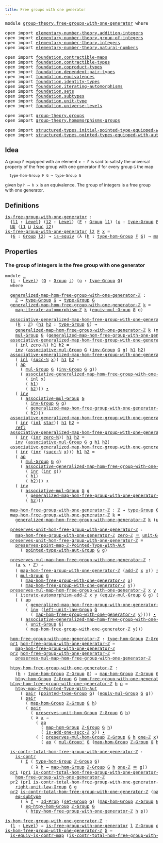 ```yaml
---
title: Free groups with one generator
---
```


<pre class="Agda"><a id="56" class="Keyword">module</a> <a id="63" href="group-theory.free-groups-with-one-generator.html" class="Module">group-theory.free-groups-with-one-generator</a> <a id="107" class="Keyword">where</a>

<a id="114" class="Keyword">open</a> <a id="119" class="Keyword">import</a> <a id="126" href="elementary-number-theory.addition-integers.html" class="Module">elementary-number-theory.addition-integers</a>
<a id="169" class="Keyword">open</a> <a id="174" class="Keyword">import</a> <a id="181" href="elementary-number-theory.group-of-integers.html" class="Module">elementary-number-theory.group-of-integers</a>
<a id="224" class="Keyword">open</a> <a id="229" class="Keyword">import</a> <a id="236" href="elementary-number-theory.integers.html" class="Module">elementary-number-theory.integers</a>
<a id="270" class="Keyword">open</a> <a id="275" class="Keyword">import</a> <a id="282" href="elementary-number-theory.natural-numbers.html" class="Module">elementary-number-theory.natural-numbers</a>

<a id="324" class="Keyword">open</a> <a id="329" class="Keyword">import</a> <a id="336" href="foundation.contractible-maps.html" class="Module">foundation.contractible-maps</a>
<a id="365" class="Keyword">open</a> <a id="370" class="Keyword">import</a> <a id="377" href="foundation.contractible-types.html" class="Module">foundation.contractible-types</a>
<a id="407" class="Keyword">open</a> <a id="412" class="Keyword">import</a> <a id="419" href="foundation.coproduct-types.html" class="Module">foundation.coproduct-types</a>
<a id="446" class="Keyword">open</a> <a id="451" class="Keyword">import</a> <a id="458" href="foundation.dependent-pair-types.html" class="Module">foundation.dependent-pair-types</a>
<a id="490" class="Keyword">open</a> <a id="495" class="Keyword">import</a> <a id="502" href="foundation.equivalences.html" class="Module">foundation.equivalences</a>
<a id="526" class="Keyword">open</a> <a id="531" class="Keyword">import</a> <a id="538" href="foundation.identity-types.html" class="Module">foundation.identity-types</a>
<a id="564" class="Keyword">open</a> <a id="569" class="Keyword">import</a> <a id="576" href="foundation.iterating-automorphisms.html" class="Module">foundation.iterating-automorphisms</a>
<a id="611" class="Keyword">open</a> <a id="616" class="Keyword">import</a> <a id="623" href="foundation.sets.html" class="Module">foundation.sets</a>
<a id="639" class="Keyword">open</a> <a id="644" class="Keyword">import</a> <a id="651" href="foundation.subtypes.html" class="Module">foundation.subtypes</a>
<a id="671" class="Keyword">open</a> <a id="676" class="Keyword">import</a> <a id="683" href="foundation.unit-type.html" class="Module">foundation.unit-type</a>
<a id="704" class="Keyword">open</a> <a id="709" class="Keyword">import</a> <a id="716" href="foundation.universe-levels.html" class="Module">foundation.universe-levels</a>

<a id="744" class="Keyword">open</a> <a id="749" class="Keyword">import</a> <a id="756" href="group-theory.groups.html" class="Module">group-theory.groups</a>
<a id="776" class="Keyword">open</a> <a id="781" class="Keyword">import</a> <a id="788" href="group-theory.homomorphisms-groups.html" class="Module">group-theory.homomorphisms-groups</a>

<a id="823" class="Keyword">open</a> <a id="828" class="Keyword">import</a> <a id="835" href="structured-types.initial-pointed-type-equipped-with-automorphism.html" class="Module">structured-types.initial-pointed-type-equipped-with-automorphism</a>
<a id="900" class="Keyword">open</a> <a id="905" class="Keyword">import</a> <a id="912" href="structured-types.pointed-types-equipped-with-automorphisms.html" class="Module">structured-types.pointed-types-equipped-with-automorphisms</a>
</pre>
## Idea

A group `F` equipped with an element `x : F` is said to satisfy the universal property of the free group with one generator if for every group `G` the map

```md
  type-hom-Group F G → type-Group G
```

given by `h ↦ h x` is an equivalence. The group of integers is a free group with one generator.

## Definitions

<pre class="Agda"><a id="is-free-group-with-one-generator"></a><a id="1309" href="group-theory.free-groups-with-one-generator.html#1309" class="Function">is-free-group-with-one-generator</a> <a id="1342" class="Symbol">:</a>
  <a id="1346" class="Symbol">{</a><a id="1347" href="group-theory.free-groups-with-one-generator.html#1347" class="Bound">l1</a> <a id="1350" class="Symbol">:</a> <a id="1352" href="Agda.Primitive.html#597" class="Postulate">Level</a><a id="1357" class="Symbol">}</a> <a id="1359" class="Symbol">(</a><a id="1360" href="group-theory.free-groups-with-one-generator.html#1360" class="Bound">l2</a> <a id="1363" class="Symbol">:</a> <a id="1365" href="Agda.Primitive.html#597" class="Postulate">Level</a><a id="1370" class="Symbol">)</a> <a id="1372" class="Symbol">(</a><a id="1373" href="group-theory.free-groups-with-one-generator.html#1373" class="Bound">F</a> <a id="1375" class="Symbol">:</a> <a id="1377" href="group-theory.groups.html#2650" class="Function">Group</a> <a id="1383" href="group-theory.free-groups-with-one-generator.html#1347" class="Bound">l1</a><a id="1385" class="Symbol">)</a> <a id="1387" class="Symbol">(</a><a id="1388" href="group-theory.free-groups-with-one-generator.html#1388" class="Bound">x</a> <a id="1390" class="Symbol">:</a> <a id="1392" href="group-theory.groups.html#2893" class="Function">type-Group</a> <a id="1403" href="group-theory.free-groups-with-one-generator.html#1373" class="Bound">F</a><a id="1404" class="Symbol">)</a> <a id="1406" class="Symbol">→</a>
  <a id="1410" href="foundation-core.universe-levels.html#235" class="Primitive">UU</a> <a id="1413" class="Symbol">(</a><a id="1414" href="group-theory.free-groups-with-one-generator.html#1347" class="Bound">l1</a> <a id="1417" href="Agda.Primitive.html#810" class="Primitive Operator">⊔</a> <a id="1419" href="Agda.Primitive.html#780" class="Primitive">lsuc</a> <a id="1424" href="group-theory.free-groups-with-one-generator.html#1360" class="Bound">l2</a><a id="1426" class="Symbol">)</a>
<a id="1428" href="group-theory.free-groups-with-one-generator.html#1309" class="Function">is-free-group-with-one-generator</a> <a id="1461" href="group-theory.free-groups-with-one-generator.html#1461" class="Bound">l2</a> <a id="1464" href="group-theory.free-groups-with-one-generator.html#1464" class="Bound">F</a> <a id="1466" href="group-theory.free-groups-with-one-generator.html#1466" class="Bound">x</a> <a id="1468" class="Symbol">=</a>
  <a id="1472" class="Symbol">(</a><a id="1473" href="group-theory.free-groups-with-one-generator.html#1473" class="Bound">G</a> <a id="1475" class="Symbol">:</a> <a id="1477" href="group-theory.groups.html#2650" class="Function">Group</a> <a id="1483" href="group-theory.free-groups-with-one-generator.html#1461" class="Bound">l2</a><a id="1485" class="Symbol">)</a> <a id="1487" class="Symbol">→</a> <a id="1489" href="foundation-core.equivalences.html#1556" class="Function">is-equiv</a> <a id="1498" class="Symbol">(λ</a> <a id="1501" class="Symbol">(</a><a id="1502" href="group-theory.free-groups-with-one-generator.html#1502" class="Bound">h</a> <a id="1504" class="Symbol">:</a> <a id="1506" href="group-theory.homomorphisms-groups.html#1635" class="Function">type-hom-Group</a> <a id="1521" href="group-theory.free-groups-with-one-generator.html#1464" class="Bound">F</a> <a id="1523" href="group-theory.free-groups-with-one-generator.html#1473" class="Bound">G</a><a id="1524" class="Symbol">)</a> <a id="1526" class="Symbol">→</a> <a id="1528" href="group-theory.homomorphisms-groups.html#1764" class="Function">map-hom-Group</a> <a id="1542" href="group-theory.free-groups-with-one-generator.html#1464" class="Bound">F</a> <a id="1544" href="group-theory.free-groups-with-one-generator.html#1473" class="Bound">G</a> <a id="1546" href="group-theory.free-groups-with-one-generator.html#1502" class="Bound">h</a> <a id="1548" href="group-theory.free-groups-with-one-generator.html#1466" class="Bound">x</a><a id="1549" class="Symbol">)</a>
</pre>
## Properties

### The group of integers is the free group with one generator

<pre class="Agda"><a id="1643" class="Keyword">module</a> <a id="1650" href="group-theory.free-groups-with-one-generator.html#1650" class="Module">_</a>
  <a id="1654" class="Symbol">{</a><a id="1655" href="group-theory.free-groups-with-one-generator.html#1655" class="Bound">l</a> <a id="1657" class="Symbol">:</a> <a id="1659" href="Agda.Primitive.html#597" class="Postulate">Level</a><a id="1664" class="Symbol">}</a> <a id="1666" class="Symbol">(</a><a id="1667" href="group-theory.free-groups-with-one-generator.html#1667" class="Bound">G</a> <a id="1669" class="Symbol">:</a> <a id="1671" href="group-theory.groups.html#2650" class="Function">Group</a> <a id="1677" href="group-theory.free-groups-with-one-generator.html#1655" class="Bound">l</a><a id="1678" class="Symbol">)</a> <a id="1680" class="Symbol">(</a><a id="1681" href="group-theory.free-groups-with-one-generator.html#1681" class="Bound">g</a> <a id="1683" class="Symbol">:</a> <a id="1685" href="group-theory.groups.html#2893" class="Function">type-Group</a> <a id="1696" href="group-theory.free-groups-with-one-generator.html#1667" class="Bound">G</a><a id="1697" class="Symbol">)</a>
  <a id="1701" class="Keyword">where</a>

  <a id="1710" href="group-theory.free-groups-with-one-generator.html#1710" class="Function">generalized-map-hom-free-group-with-one-generator-ℤ</a> <a id="1762" class="Symbol">:</a>
    <a id="1768" href="elementary-number-theory.integers.html#2078" class="Function">ℤ</a> <a id="1770" class="Symbol">→</a> <a id="1772" href="group-theory.groups.html#2893" class="Function">type-Group</a> <a id="1783" href="group-theory.free-groups-with-one-generator.html#1667" class="Bound">G</a> <a id="1785" class="Symbol">→</a> <a id="1787" href="group-theory.groups.html#2893" class="Function">type-Group</a> <a id="1798" href="group-theory.free-groups-with-one-generator.html#1667" class="Bound">G</a>
  <a id="1802" href="group-theory.free-groups-with-one-generator.html#1710" class="Function">generalized-map-hom-free-group-with-one-generator-ℤ</a> <a id="1854" href="group-theory.free-groups-with-one-generator.html#1854" class="Bound">k</a> <a id="1856" class="Symbol">=</a>
    <a id="1862" href="foundation.iterating-automorphisms.html#2989" class="Function">map-iterate-automorphism-ℤ</a> <a id="1889" href="group-theory.free-groups-with-one-generator.html#1854" class="Bound">k</a> <a id="1891" class="Symbol">(</a><a id="1892" href="group-theory.groups.html#5871" class="Function">equiv-mul-Group</a> <a id="1908" href="group-theory.free-groups-with-one-generator.html#1667" class="Bound">G</a> <a id="1910" href="group-theory.free-groups-with-one-generator.html#1681" class="Bound">g</a><a id="1911" class="Symbol">)</a>

  <a id="1916" href="group-theory.free-groups-with-one-generator.html#1916" class="Function">associative-generalized-map-hom-free-group-with-one-generator-ℤ</a> <a id="1980" class="Symbol">:</a>
    <a id="1986" class="Symbol">(</a><a id="1987" href="group-theory.free-groups-with-one-generator.html#1987" class="Bound">k</a> <a id="1989" class="Symbol">:</a> <a id="1991" href="elementary-number-theory.integers.html#2078" class="Function">ℤ</a><a id="1992" class="Symbol">)</a> <a id="1994" class="Symbol">(</a><a id="1995" href="group-theory.free-groups-with-one-generator.html#1995" class="Bound">h1</a> <a id="1998" href="group-theory.free-groups-with-one-generator.html#1998" class="Bound">h2</a> <a id="2001" class="Symbol">:</a> <a id="2003" href="group-theory.groups.html#2893" class="Function">type-Group</a> <a id="2014" href="group-theory.free-groups-with-one-generator.html#1667" class="Bound">G</a><a id="2015" class="Symbol">)</a> <a id="2017" class="Symbol">→</a>
    <a id="2023" href="group-theory.free-groups-with-one-generator.html#1710" class="Function">generalized-map-hom-free-group-with-one-generator-ℤ</a> <a id="2075" href="group-theory.free-groups-with-one-generator.html#1987" class="Bound">k</a> <a id="2077" class="Symbol">(</a><a id="2078" href="group-theory.groups.html#3138" class="Function">mul-Group</a> <a id="2088" href="group-theory.free-groups-with-one-generator.html#1667" class="Bound">G</a> <a id="2090" href="group-theory.free-groups-with-one-generator.html#1995" class="Bound">h1</a> <a id="2093" href="group-theory.free-groups-with-one-generator.html#1998" class="Bound">h2</a><a id="2095" class="Symbol">)</a> <a id="2097" href="foundation-core.identity-types.html#1865" class="Function Operator">＝</a>
    <a id="2103" href="group-theory.groups.html#3138" class="Function">mul-Group</a> <a id="2113" href="group-theory.free-groups-with-one-generator.html#1667" class="Bound">G</a> <a id="2115" class="Symbol">(</a><a id="2116" href="group-theory.free-groups-with-one-generator.html#1710" class="Function">generalized-map-hom-free-group-with-one-generator-ℤ</a> <a id="2168" href="group-theory.free-groups-with-one-generator.html#1987" class="Bound">k</a> <a id="2170" href="group-theory.free-groups-with-one-generator.html#1995" class="Bound">h1</a><a id="2172" class="Symbol">)</a> <a id="2174" href="group-theory.free-groups-with-one-generator.html#1998" class="Bound">h2</a>
  <a id="2179" href="group-theory.free-groups-with-one-generator.html#1916" class="Function">associative-generalized-map-hom-free-group-with-one-generator-ℤ</a>
    <a id="2247" class="Symbol">(</a> <a id="2249" href="foundation.coproduct-types.html#1249" class="InductiveConstructor">inl</a> <a id="2253" href="elementary-number-theory.natural-numbers.html#1569" class="InductiveConstructor">zero-ℕ</a><a id="2259" class="Symbol">)</a> <a id="2261" href="group-theory.free-groups-with-one-generator.html#2261" class="Bound">h1</a> <a id="2264" href="group-theory.free-groups-with-one-generator.html#2264" class="Bound">h2</a> <a id="2267" class="Symbol">=</a>
    <a id="2273" href="foundation-core.identity-types.html#2729" class="Function">inv</a> <a id="2277" class="Symbol">(</a><a id="2278" href="group-theory.groups.html#3487" class="Function">associative-mul-Group</a> <a id="2300" href="group-theory.free-groups-with-one-generator.html#1667" class="Bound">G</a> <a id="2302" class="Symbol">(</a><a id="2303" href="group-theory.groups.html#4841" class="Function">inv-Group</a> <a id="2313" href="group-theory.free-groups-with-one-generator.html#1667" class="Bound">G</a> <a id="2315" href="group-theory.free-groups-with-one-generator.html#1681" class="Bound">g</a><a id="2316" class="Symbol">)</a> <a id="2318" href="group-theory.free-groups-with-one-generator.html#2261" class="Bound">h1</a> <a id="2321" href="group-theory.free-groups-with-one-generator.html#2264" class="Bound">h2</a><a id="2323" class="Symbol">)</a>
  <a id="2327" href="group-theory.free-groups-with-one-generator.html#1916" class="Function">associative-generalized-map-hom-free-group-with-one-generator-ℤ</a>
    <a id="2395" class="Symbol">(</a> <a id="2397" href="foundation.coproduct-types.html#1249" class="InductiveConstructor">inl</a> <a id="2401" class="Symbol">(</a><a id="2402" href="elementary-number-theory.natural-numbers.html#1582" class="InductiveConstructor">succ-ℕ</a> <a id="2409" href="group-theory.free-groups-with-one-generator.html#2409" class="Bound">x</a><a id="2410" class="Symbol">))</a> <a id="2413" href="group-theory.free-groups-with-one-generator.html#2413" class="Bound">h1</a> <a id="2416" href="group-theory.free-groups-with-one-generator.html#2416" class="Bound">h2</a> <a id="2419" class="Symbol">=</a>
    <a id="2425" class="Symbol">(</a> <a id="2427" href="foundation-core.identity-types.html#4003" class="Function">ap</a>
      <a id="2436" class="Symbol">(</a> <a id="2438" href="group-theory.groups.html#3138" class="Function">mul-Group</a> <a id="2448" href="group-theory.free-groups-with-one-generator.html#1667" class="Bound">G</a> <a id="2450" class="Symbol">(</a><a id="2451" href="group-theory.groups.html#4841" class="Function">inv-Group</a> <a id="2461" href="group-theory.free-groups-with-one-generator.html#1667" class="Bound">G</a> <a id="2463" href="group-theory.free-groups-with-one-generator.html#1681" class="Bound">g</a><a id="2464" class="Symbol">))</a>
      <a id="2473" class="Symbol">(</a> <a id="2475" href="group-theory.free-groups-with-one-generator.html#1916" class="Function">associative-generalized-map-hom-free-group-with-one-generator-ℤ</a>
        <a id="2547" class="Symbol">(</a> <a id="2549" href="foundation.coproduct-types.html#1249" class="InductiveConstructor">inl</a> <a id="2553" href="group-theory.free-groups-with-one-generator.html#2409" class="Bound">x</a><a id="2554" class="Symbol">)</a>
        <a id="2564" class="Symbol">(</a> <a id="2566" href="group-theory.free-groups-with-one-generator.html#2413" class="Bound">h1</a><a id="2568" class="Symbol">)</a>
        <a id="2578" class="Symbol">(</a> <a id="2580" href="group-theory.free-groups-with-one-generator.html#2416" class="Bound">h2</a><a id="2582" class="Symbol">)))</a> <a id="2586" href="foundation-core.identity-types.html#2425" class="Function Operator">∙</a>
    <a id="2592" class="Symbol">(</a> <a id="2594" href="foundation-core.identity-types.html#2729" class="Function">inv</a>
      <a id="2604" class="Symbol">(</a> <a id="2606" href="group-theory.groups.html#3487" class="Function">associative-mul-Group</a> <a id="2628" href="group-theory.free-groups-with-one-generator.html#1667" class="Bound">G</a>
        <a id="2638" class="Symbol">(</a> <a id="2640" href="group-theory.groups.html#4841" class="Function">inv-Group</a> <a id="2650" href="group-theory.free-groups-with-one-generator.html#1667" class="Bound">G</a> <a id="2652" href="group-theory.free-groups-with-one-generator.html#1681" class="Bound">g</a><a id="2653" class="Symbol">)</a>
        <a id="2663" class="Symbol">(</a> <a id="2665" href="group-theory.free-groups-with-one-generator.html#1710" class="Function">generalized-map-hom-free-group-with-one-generator-ℤ</a> <a id="2717" class="Symbol">(</a><a id="2718" href="foundation.coproduct-types.html#1249" class="InductiveConstructor">inl</a> <a id="2722" href="group-theory.free-groups-with-one-generator.html#2409" class="Bound">x</a><a id="2723" class="Symbol">)</a> <a id="2725" href="group-theory.free-groups-with-one-generator.html#2413" class="Bound">h1</a><a id="2727" class="Symbol">)</a>
        <a id="2737" class="Symbol">(</a> <a id="2739" href="group-theory.free-groups-with-one-generator.html#2416" class="Bound">h2</a><a id="2741" class="Symbol">)))</a>
  <a id="2747" href="group-theory.free-groups-with-one-generator.html#1916" class="Function">associative-generalized-map-hom-free-group-with-one-generator-ℤ</a>
    <a id="2815" class="Symbol">(</a> <a id="2817" href="foundation.coproduct-types.html#1267" class="InductiveConstructor">inr</a> <a id="2821" class="Symbol">(</a><a id="2822" href="foundation.coproduct-types.html#1249" class="InductiveConstructor">inl</a> <a id="2826" href="foundation.unit-type.html#1108" class="InductiveConstructor">star</a><a id="2830" class="Symbol">))</a> <a id="2833" href="group-theory.free-groups-with-one-generator.html#2833" class="Bound">h1</a> <a id="2836" href="group-theory.free-groups-with-one-generator.html#2836" class="Bound">h2</a> <a id="2839" class="Symbol">=</a>
    <a id="2845" href="foundation-core.identity-types.html#1820" class="InductiveConstructor">refl</a>
  <a id="2852" href="group-theory.free-groups-with-one-generator.html#1916" class="Function">associative-generalized-map-hom-free-group-with-one-generator-ℤ</a>
    <a id="2920" class="Symbol">(</a> <a id="2922" href="foundation.coproduct-types.html#1267" class="InductiveConstructor">inr</a> <a id="2926" class="Symbol">(</a><a id="2927" href="foundation.coproduct-types.html#1267" class="InductiveConstructor">inr</a> <a id="2931" href="elementary-number-theory.natural-numbers.html#1569" class="InductiveConstructor">zero-ℕ</a><a id="2937" class="Symbol">))</a> <a id="2940" href="group-theory.free-groups-with-one-generator.html#2940" class="Bound">h1</a> <a id="2943" href="group-theory.free-groups-with-one-generator.html#2943" class="Bound">h2</a> <a id="2946" class="Symbol">=</a>
    <a id="2952" href="foundation-core.identity-types.html#2729" class="Function">inv</a> <a id="2956" class="Symbol">(</a><a id="2957" href="group-theory.groups.html#3487" class="Function">associative-mul-Group</a> <a id="2979" href="group-theory.free-groups-with-one-generator.html#1667" class="Bound">G</a> <a id="2981" href="group-theory.free-groups-with-one-generator.html#1681" class="Bound">g</a> <a id="2983" href="group-theory.free-groups-with-one-generator.html#2940" class="Bound">h1</a> <a id="2986" href="group-theory.free-groups-with-one-generator.html#2943" class="Bound">h2</a><a id="2988" class="Symbol">)</a>
  <a id="2992" href="group-theory.free-groups-with-one-generator.html#1916" class="Function">associative-generalized-map-hom-free-group-with-one-generator-ℤ</a>
    <a id="3060" class="Symbol">(</a> <a id="3062" href="foundation.coproduct-types.html#1267" class="InductiveConstructor">inr</a> <a id="3066" class="Symbol">(</a><a id="3067" href="foundation.coproduct-types.html#1267" class="InductiveConstructor">inr</a> <a id="3071" class="Symbol">(</a><a id="3072" href="elementary-number-theory.natural-numbers.html#1582" class="InductiveConstructor">succ-ℕ</a> <a id="3079" href="group-theory.free-groups-with-one-generator.html#3079" class="Bound">x</a><a id="3080" class="Symbol">)))</a> <a id="3084" href="group-theory.free-groups-with-one-generator.html#3084" class="Bound">h1</a> <a id="3087" href="group-theory.free-groups-with-one-generator.html#3087" class="Bound">h2</a> <a id="3090" class="Symbol">=</a>
    <a id="3096" class="Symbol">(</a> <a id="3098" href="foundation-core.identity-types.html#4003" class="Function">ap</a>
      <a id="3107" class="Symbol">(</a> <a id="3109" href="group-theory.groups.html#3138" class="Function">mul-Group</a> <a id="3119" href="group-theory.free-groups-with-one-generator.html#1667" class="Bound">G</a> <a id="3121" href="group-theory.free-groups-with-one-generator.html#1681" class="Bound">g</a><a id="3122" class="Symbol">)</a>
      <a id="3130" class="Symbol">(</a> <a id="3132" href="group-theory.free-groups-with-one-generator.html#1916" class="Function">associative-generalized-map-hom-free-group-with-one-generator-ℤ</a>
        <a id="3204" class="Symbol">(</a> <a id="3206" href="foundation.coproduct-types.html#1267" class="InductiveConstructor">inr</a> <a id="3210" class="Symbol">(</a><a id="3211" href="foundation.coproduct-types.html#1267" class="InductiveConstructor">inr</a> <a id="3215" href="group-theory.free-groups-with-one-generator.html#3079" class="Bound">x</a><a id="3216" class="Symbol">))</a>
        <a id="3227" class="Symbol">(</a> <a id="3229" href="group-theory.free-groups-with-one-generator.html#3084" class="Bound">h1</a><a id="3231" class="Symbol">)</a>
        <a id="3241" class="Symbol">(</a> <a id="3243" href="group-theory.free-groups-with-one-generator.html#3087" class="Bound">h2</a><a id="3245" class="Symbol">)))</a> <a id="3249" href="foundation-core.identity-types.html#2425" class="Function Operator">∙</a>
    <a id="3255" class="Symbol">(</a> <a id="3257" href="foundation-core.identity-types.html#2729" class="Function">inv</a>
      <a id="3267" class="Symbol">(</a> <a id="3269" href="group-theory.groups.html#3487" class="Function">associative-mul-Group</a> <a id="3291" href="group-theory.free-groups-with-one-generator.html#1667" class="Bound">G</a> <a id="3293" href="group-theory.free-groups-with-one-generator.html#1681" class="Bound">g</a>
        <a id="3303" class="Symbol">(</a> <a id="3305" href="group-theory.free-groups-with-one-generator.html#1710" class="Function">generalized-map-hom-free-group-with-one-generator-ℤ</a> <a id="3357" class="Symbol">(</a><a id="3358" href="foundation.coproduct-types.html#1267" class="InductiveConstructor">inr</a> <a id="3362" class="Symbol">(</a><a id="3363" href="foundation.coproduct-types.html#1267" class="InductiveConstructor">inr</a> <a id="3367" href="group-theory.free-groups-with-one-generator.html#3079" class="Bound">x</a><a id="3368" class="Symbol">))</a> <a id="3371" href="group-theory.free-groups-with-one-generator.html#3084" class="Bound">h1</a><a id="3373" class="Symbol">)</a>
        <a id="3383" class="Symbol">(</a> <a id="3385" href="group-theory.free-groups-with-one-generator.html#3087" class="Bound">h2</a><a id="3387" class="Symbol">)))</a>
  
  <a id="3396" href="group-theory.free-groups-with-one-generator.html#3396" class="Function">map-hom-free-group-with-one-generator-ℤ</a> <a id="3436" class="Symbol">:</a> <a id="3438" href="elementary-number-theory.integers.html#2078" class="Function">ℤ</a> <a id="3440" class="Symbol">→</a> <a id="3442" href="group-theory.groups.html#2893" class="Function">type-Group</a> <a id="3453" href="group-theory.free-groups-with-one-generator.html#1667" class="Bound">G</a>
  <a id="3457" href="group-theory.free-groups-with-one-generator.html#3396" class="Function">map-hom-free-group-with-one-generator-ℤ</a> <a id="3497" href="group-theory.free-groups-with-one-generator.html#3497" class="Bound">k</a> <a id="3499" class="Symbol">=</a>
    <a id="3505" href="group-theory.free-groups-with-one-generator.html#1710" class="Function">generalized-map-hom-free-group-with-one-generator-ℤ</a> <a id="3557" href="group-theory.free-groups-with-one-generator.html#3497" class="Bound">k</a> <a id="3559" class="Symbol">(</a><a id="3560" href="group-theory.groups.html#3937" class="Function">unit-Group</a> <a id="3571" href="group-theory.free-groups-with-one-generator.html#1667" class="Bound">G</a><a id="3572" class="Symbol">)</a>

  <a id="3577" href="group-theory.free-groups-with-one-generator.html#3577" class="Function">preserves-unit-hom-free-group-with-one-generator-ℤ</a> <a id="3628" class="Symbol">:</a>
    <a id="3634" href="group-theory.free-groups-with-one-generator.html#3396" class="Function">map-hom-free-group-with-one-generator-ℤ</a> <a id="3674" href="elementary-number-theory.integers.html#2321" class="Function">zero-ℤ</a> <a id="3681" href="foundation-core.identity-types.html#1865" class="Function Operator">＝</a> <a id="3683" href="group-theory.groups.html#3937" class="Function">unit-Group</a> <a id="3694" href="group-theory.free-groups-with-one-generator.html#1667" class="Bound">G</a>
  <a id="3698" href="group-theory.free-groups-with-one-generator.html#3577" class="Function">preserves-unit-hom-free-group-with-one-generator-ℤ</a> <a id="3749" class="Symbol">=</a>
    <a id="3755" href="structured-types.initial-pointed-type-equipped-with-automorphism.html#1512" class="Function">preserves-point-map-ℤ-Pointed-Type-With-Aut</a>
      <a id="3805" class="Symbol">(</a> <a id="3807" href="group-theory.groups.html#11249" class="Function">pointed-type-with-aut-Group</a> <a id="3835" href="group-theory.free-groups-with-one-generator.html#1667" class="Bound">G</a> <a id="3837" href="group-theory.free-groups-with-one-generator.html#1681" class="Bound">g</a><a id="3838" class="Symbol">)</a>

  <a id="3843" href="group-theory.free-groups-with-one-generator.html#3843" class="Function">preserves-mul-map-hom-free-group-with-one-generator-ℤ</a> <a id="3897" class="Symbol">:</a>
    <a id="3903" class="Symbol">(</a><a id="3904" href="group-theory.free-groups-with-one-generator.html#3904" class="Bound">x</a> <a id="3906" href="group-theory.free-groups-with-one-generator.html#3906" class="Bound">y</a> <a id="3908" class="Symbol">:</a> <a id="3910" href="elementary-number-theory.integers.html#2078" class="Function">ℤ</a><a id="3911" class="Symbol">)</a> <a id="3913" class="Symbol">→</a>
    <a id="3919" class="Symbol">(</a> <a id="3921" href="group-theory.free-groups-with-one-generator.html#3396" class="Function">map-hom-free-group-with-one-generator-ℤ</a> <a id="3961" class="Symbol">(</a><a id="3962" href="elementary-number-theory.addition-integers.html#1631" class="Function">add-ℤ</a> <a id="3968" href="group-theory.free-groups-with-one-generator.html#3904" class="Bound">x</a> <a id="3970" href="group-theory.free-groups-with-one-generator.html#3906" class="Bound">y</a><a id="3971" class="Symbol">))</a> <a id="3974" href="foundation-core.identity-types.html#1865" class="Function Operator">＝</a>
    <a id="3980" class="Symbol">(</a> <a id="3982" href="group-theory.groups.html#3138" class="Function">mul-Group</a> <a id="3992" href="group-theory.free-groups-with-one-generator.html#1667" class="Bound">G</a>
      <a id="4000" class="Symbol">(</a> <a id="4002" href="group-theory.free-groups-with-one-generator.html#3396" class="Function">map-hom-free-group-with-one-generator-ℤ</a> <a id="4042" href="group-theory.free-groups-with-one-generator.html#3904" class="Bound">x</a><a id="4043" class="Symbol">)</a>
      <a id="4051" class="Symbol">(</a> <a id="4053" href="group-theory.free-groups-with-one-generator.html#3396" class="Function">map-hom-free-group-with-one-generator-ℤ</a> <a id="4093" href="group-theory.free-groups-with-one-generator.html#3906" class="Bound">y</a><a id="4094" class="Symbol">))</a>
  <a id="4099" href="group-theory.free-groups-with-one-generator.html#3843" class="Function">preserves-mul-map-hom-free-group-with-one-generator-ℤ</a> <a id="4153" href="group-theory.free-groups-with-one-generator.html#4153" class="Bound">x</a> <a id="4155" href="group-theory.free-groups-with-one-generator.html#4155" class="Bound">y</a> <a id="4157" class="Symbol">=</a>
    <a id="4163" class="Symbol">(</a> <a id="4165" href="foundation.iterating-automorphisms.html#9298" class="Function">iterate-automorphism-add-ℤ</a> <a id="4192" href="group-theory.free-groups-with-one-generator.html#4153" class="Bound">x</a> <a id="4194" href="group-theory.free-groups-with-one-generator.html#4155" class="Bound">y</a> <a id="4196" class="Symbol">(</a><a id="4197" href="group-theory.groups.html#5871" class="Function">equiv-mul-Group</a> <a id="4213" href="group-theory.free-groups-with-one-generator.html#1667" class="Bound">G</a> <a id="4215" href="group-theory.free-groups-with-one-generator.html#1681" class="Bound">g</a><a id="4216" class="Symbol">)</a> <a id="4218" class="Symbol">(</a><a id="4219" href="group-theory.groups.html#3937" class="Function">unit-Group</a> <a id="4230" href="group-theory.free-groups-with-one-generator.html#1667" class="Bound">G</a><a id="4231" class="Symbol">))</a> <a id="4234" href="foundation-core.identity-types.html#2425" class="Function Operator">∙</a>
    <a id="4240" class="Symbol">(</a> <a id="4242" class="Symbol">(</a> <a id="4244" href="foundation-core.identity-types.html#4003" class="Function">ap</a>
        <a id="4255" class="Symbol">(</a> <a id="4257" href="group-theory.free-groups-with-one-generator.html#1710" class="Function">generalized-map-hom-free-group-with-one-generator-ℤ</a> <a id="4309" href="group-theory.free-groups-with-one-generator.html#4153" class="Bound">x</a><a id="4310" class="Symbol">)</a>
        <a id="4320" class="Symbol">(</a> <a id="4322" href="foundation-core.identity-types.html#2729" class="Function">inv</a> <a id="4326" class="Symbol">(</a><a id="4327" href="group-theory.groups.html#4354" class="Function">left-unit-law-Group</a> <a id="4347" href="group-theory.free-groups-with-one-generator.html#1667" class="Bound">G</a>
          <a id="4359" class="Symbol">(</a> <a id="4361" href="group-theory.free-groups-with-one-generator.html#3396" class="Function">map-hom-free-group-with-one-generator-ℤ</a> <a id="4401" href="group-theory.free-groups-with-one-generator.html#4155" class="Bound">y</a><a id="4402" class="Symbol">))))</a> <a id="4407" href="foundation-core.identity-types.html#2425" class="Function Operator">∙</a>
      <a id="4415" class="Symbol">(</a> <a id="4417" href="group-theory.free-groups-with-one-generator.html#1916" class="Function">associative-generalized-map-hom-free-group-with-one-generator-ℤ</a> <a id="4481" href="group-theory.free-groups-with-one-generator.html#4153" class="Bound">x</a>
        <a id="4491" class="Symbol">(</a> <a id="4493" href="group-theory.groups.html#3937" class="Function">unit-Group</a> <a id="4504" href="group-theory.free-groups-with-one-generator.html#1667" class="Bound">G</a><a id="4505" class="Symbol">)</a>
        <a id="4515" class="Symbol">(</a> <a id="4517" href="group-theory.free-groups-with-one-generator.html#3396" class="Function">map-hom-free-group-with-one-generator-ℤ</a> <a id="4557" href="group-theory.free-groups-with-one-generator.html#4155" class="Bound">y</a><a id="4558" class="Symbol">)))</a>

  <a id="4565" href="group-theory.free-groups-with-one-generator.html#4565" class="Function">hom-free-group-with-one-generator-ℤ</a> <a id="4601" class="Symbol">:</a> <a id="4603" href="group-theory.homomorphisms-groups.html#1635" class="Function">type-hom-Group</a> <a id="4618" href="elementary-number-theory.group-of-integers.html#658" class="Function">ℤ-Group</a> <a id="4626" href="group-theory.free-groups-with-one-generator.html#1667" class="Bound">G</a>
  <a id="4630" href="foundation-core.dependent-pair-types.html#605" class="Field">pr1</a> <a id="4634" href="group-theory.free-groups-with-one-generator.html#4565" class="Function">hom-free-group-with-one-generator-ℤ</a> <a id="4670" class="Symbol">=</a>
    <a id="4676" href="group-theory.free-groups-with-one-generator.html#3396" class="Function">map-hom-free-group-with-one-generator-ℤ</a>
  <a id="4718" href="foundation-core.dependent-pair-types.html#617" class="Field">pr2</a> <a id="4722" href="group-theory.free-groups-with-one-generator.html#4565" class="Function">hom-free-group-with-one-generator-ℤ</a> <a id="4758" class="Symbol">=</a>
    <a id="4764" href="group-theory.free-groups-with-one-generator.html#3843" class="Function">preserves-mul-map-hom-free-group-with-one-generator-ℤ</a>

  <a id="4821" href="group-theory.free-groups-with-one-generator.html#4821" class="Function">htpy-hom-free-group-with-one-generator-ℤ</a> <a id="4862" class="Symbol">:</a>
    <a id="4868" class="Symbol">(</a><a id="4869" href="group-theory.free-groups-with-one-generator.html#4869" class="Bound">h</a> <a id="4871" class="Symbol">:</a> <a id="4873" href="group-theory.homomorphisms-groups.html#1635" class="Function">type-hom-Group</a> <a id="4888" href="elementary-number-theory.group-of-integers.html#658" class="Function">ℤ-Group</a> <a id="4896" href="group-theory.free-groups-with-one-generator.html#1667" class="Bound">G</a><a id="4897" class="Symbol">)</a> <a id="4899" class="Symbol">→</a> <a id="4901" href="group-theory.homomorphisms-groups.html#1764" class="Function">map-hom-Group</a> <a id="4915" href="elementary-number-theory.group-of-integers.html#658" class="Function">ℤ-Group</a> <a id="4923" href="group-theory.free-groups-with-one-generator.html#1667" class="Bound">G</a> <a id="4925" href="group-theory.free-groups-with-one-generator.html#4869" class="Bound">h</a> <a id="4927" href="elementary-number-theory.integers.html#2563" class="Function">one-ℤ</a> <a id="4933" href="foundation-core.identity-types.html#1865" class="Function Operator">＝</a> <a id="4935" href="group-theory.free-groups-with-one-generator.html#1681" class="Bound">g</a> <a id="4937" class="Symbol">→</a>
    <a id="4943" href="group-theory.homomorphisms-groups.html#2690" class="Function">htpy-hom-Group</a> <a id="4958" href="elementary-number-theory.group-of-integers.html#658" class="Function">ℤ-Group</a> <a id="4966" href="group-theory.free-groups-with-one-generator.html#1667" class="Bound">G</a> <a id="4968" href="group-theory.free-groups-with-one-generator.html#4565" class="Function">hom-free-group-with-one-generator-ℤ</a> <a id="5004" href="group-theory.free-groups-with-one-generator.html#4869" class="Bound">h</a>
  <a id="5008" href="group-theory.free-groups-with-one-generator.html#4821" class="Function">htpy-hom-free-group-with-one-generator-ℤ</a> <a id="5049" href="group-theory.free-groups-with-one-generator.html#5049" class="Bound">h</a> <a id="5051" href="group-theory.free-groups-with-one-generator.html#5051" class="Bound">p</a> <a id="5053" class="Symbol">=</a>
    <a id="5059" href="structured-types.initial-pointed-type-equipped-with-automorphism.html#2493" class="Function">htpy-map-ℤ-Pointed-Type-With-Aut</a>
      <a id="5098" class="Symbol">(</a> <a id="5100" href="foundation-core.dependent-pair-types.html#588" class="InductiveConstructor">pair</a> <a id="5105" class="Symbol">(</a><a id="5106" href="group-theory.groups.html#4614" class="Function">pointed-type-Group</a> <a id="5125" href="group-theory.free-groups-with-one-generator.html#1667" class="Bound">G</a><a id="5126" class="Symbol">)</a> <a id="5128" class="Symbol">(</a><a id="5129" href="group-theory.groups.html#5871" class="Function">equiv-mul-Group</a> <a id="5145" href="group-theory.free-groups-with-one-generator.html#1667" class="Bound">G</a> <a id="5147" href="group-theory.free-groups-with-one-generator.html#1681" class="Bound">g</a><a id="5148" class="Symbol">))</a>
      <a id="5157" class="Symbol">(</a> <a id="5159" href="foundation-core.dependent-pair-types.html#588" class="InductiveConstructor">pair</a>
        <a id="5172" class="Symbol">(</a> <a id="5174" href="group-theory.homomorphisms-groups.html#1764" class="Function">map-hom-Group</a> <a id="5188" href="elementary-number-theory.group-of-integers.html#658" class="Function">ℤ-Group</a> <a id="5196" href="group-theory.free-groups-with-one-generator.html#1667" class="Bound">G</a> <a id="5198" href="group-theory.free-groups-with-one-generator.html#5049" class="Bound">h</a><a id="5199" class="Symbol">)</a>
        <a id="5209" class="Symbol">(</a> <a id="5211" href="foundation-core.dependent-pair-types.html#588" class="InductiveConstructor">pair</a>
          <a id="5226" class="Symbol">(</a> <a id="5228" href="group-theory.homomorphisms-groups.html#5817" class="Function">preserves-unit-hom-Group</a> <a id="5253" href="elementary-number-theory.group-of-integers.html#658" class="Function">ℤ-Group</a> <a id="5261" href="group-theory.free-groups-with-one-generator.html#1667" class="Bound">G</a> <a id="5263" href="group-theory.free-groups-with-one-generator.html#5049" class="Bound">h</a><a id="5264" class="Symbol">)</a>
          <a id="5276" class="Symbol">(</a> <a id="5278" class="Symbol">λ</a> <a id="5280" href="group-theory.free-groups-with-one-generator.html#5280" class="Bound">x</a> <a id="5282" class="Symbol">→</a>
            <a id="5296" class="Symbol">(</a> <a id="5298" href="foundation-core.identity-types.html#4003" class="Function">ap</a>
              <a id="5315" class="Symbol">(</a> <a id="5317" href="group-theory.homomorphisms-groups.html#1764" class="Function">map-hom-Group</a> <a id="5331" href="elementary-number-theory.group-of-integers.html#658" class="Function">ℤ-Group</a> <a id="5339" href="group-theory.free-groups-with-one-generator.html#1667" class="Bound">G</a> <a id="5341" href="group-theory.free-groups-with-one-generator.html#5049" class="Bound">h</a><a id="5342" class="Symbol">)</a>
              <a id="5358" class="Symbol">(</a> <a id="5360" href="elementary-number-theory.addition-integers.html#4925" class="Function">is-add-one-succ-ℤ</a> <a id="5378" href="group-theory.free-groups-with-one-generator.html#5280" class="Bound">x</a><a id="5379" class="Symbol">))</a> <a id="5382" href="foundation-core.identity-types.html#2425" class="Function Operator">∙</a>
            <a id="5396" class="Symbol">(</a> <a id="5398" class="Symbol">(</a> <a id="5400" href="group-theory.homomorphisms-groups.html#1850" class="Function">preserves-mul-hom-Group</a> <a id="5424" href="elementary-number-theory.group-of-integers.html#658" class="Function">ℤ-Group</a> <a id="5432" href="group-theory.free-groups-with-one-generator.html#1667" class="Bound">G</a> <a id="5434" href="group-theory.free-groups-with-one-generator.html#5049" class="Bound">h</a> <a id="5436" href="elementary-number-theory.integers.html#2563" class="Function">one-ℤ</a> <a id="5442" href="group-theory.free-groups-with-one-generator.html#5280" class="Bound">x</a><a id="5443" class="Symbol">)</a> <a id="5445" href="foundation-core.identity-types.html#2425" class="Function Operator">∙</a>
              <a id="5461" class="Symbol">(</a> <a id="5463" href="foundation-core.identity-types.html#4003" class="Function">ap</a> <a id="5466" class="Symbol">(</a> <a id="5468" href="group-theory.groups.html#3399" class="Function">mul-Group&#39;</a> <a id="5479" href="group-theory.free-groups-with-one-generator.html#1667" class="Bound">G</a> <a id="5481" class="Symbol">(</a><a id="5482" href="group-theory.homomorphisms-groups.html#1764" class="Function">map-hom-Group</a> <a id="5496" href="elementary-number-theory.group-of-integers.html#658" class="Function">ℤ-Group</a> <a id="5504" href="group-theory.free-groups-with-one-generator.html#1667" class="Bound">G</a> <a id="5506" href="group-theory.free-groups-with-one-generator.html#5049" class="Bound">h</a> <a id="5508" href="group-theory.free-groups-with-one-generator.html#5280" class="Bound">x</a><a id="5509" class="Symbol">))</a> <a id="5512" href="group-theory.free-groups-with-one-generator.html#5051" class="Bound">p</a><a id="5513" class="Symbol">)))))</a>

  <a id="5522" href="group-theory.free-groups-with-one-generator.html#5522" class="Function">is-contr-total-hom-free-group-with-one-generator-ℤ</a> <a id="5573" class="Symbol">:</a>
    <a id="5579" href="foundation-core.contractible-types.html#1006" class="Function">is-contr</a>
      <a id="5594" class="Symbol">(</a> <a id="5596" href="foundation-core.dependent-pair-types.html#515" class="Record">Σ</a> <a id="5598" class="Symbol">(</a> <a id="5600" href="group-theory.homomorphisms-groups.html#1635" class="Function">type-hom-Group</a> <a id="5615" href="elementary-number-theory.group-of-integers.html#658" class="Function">ℤ-Group</a> <a id="5623" href="group-theory.free-groups-with-one-generator.html#1667" class="Bound">G</a><a id="5624" class="Symbol">)</a>
          <a id="5636" class="Symbol">(</a> <a id="5638" class="Symbol">λ</a> <a id="5640" href="group-theory.free-groups-with-one-generator.html#5640" class="Bound">h</a> <a id="5642" class="Symbol">→</a> <a id="5644" href="group-theory.homomorphisms-groups.html#1764" class="Function">map-hom-Group</a> <a id="5658" href="elementary-number-theory.group-of-integers.html#658" class="Function">ℤ-Group</a> <a id="5666" href="group-theory.free-groups-with-one-generator.html#1667" class="Bound">G</a> <a id="5668" href="group-theory.free-groups-with-one-generator.html#5640" class="Bound">h</a> <a id="5670" href="elementary-number-theory.integers.html#2563" class="Function">one-ℤ</a> <a id="5676" href="foundation-core.identity-types.html#1865" class="Function Operator">＝</a> <a id="5678" href="group-theory.free-groups-with-one-generator.html#1681" class="Bound">g</a><a id="5679" class="Symbol">))</a>
  <a id="5684" href="foundation-core.dependent-pair-types.html#605" class="Field">pr1</a> <a id="5688" class="Symbol">(</a><a id="5689" href="foundation-core.dependent-pair-types.html#605" class="Field">pr1</a> <a id="5693" href="group-theory.free-groups-with-one-generator.html#5522" class="Function">is-contr-total-hom-free-group-with-one-generator-ℤ</a><a id="5743" class="Symbol">)</a> <a id="5745" class="Symbol">=</a>
    <a id="5751" href="group-theory.free-groups-with-one-generator.html#4565" class="Function">hom-free-group-with-one-generator-ℤ</a>
  <a id="5789" href="foundation-core.dependent-pair-types.html#617" class="Field">pr2</a> <a id="5793" class="Symbol">(</a><a id="5794" href="foundation-core.dependent-pair-types.html#605" class="Field">pr1</a> <a id="5798" href="group-theory.free-groups-with-one-generator.html#5522" class="Function">is-contr-total-hom-free-group-with-one-generator-ℤ</a><a id="5848" class="Symbol">)</a> <a id="5850" class="Symbol">=</a>
    <a id="5856" href="group-theory.groups.html#4484" class="Function">right-unit-law-Group</a> <a id="5877" href="group-theory.free-groups-with-one-generator.html#1667" class="Bound">G</a> <a id="5879" href="group-theory.free-groups-with-one-generator.html#1681" class="Bound">g</a>
  <a id="5883" href="foundation-core.dependent-pair-types.html#617" class="Field">pr2</a> <a id="5887" href="group-theory.free-groups-with-one-generator.html#5522" class="Function">is-contr-total-hom-free-group-with-one-generator-ℤ</a> <a id="5938" class="Symbol">(</a><a id="5939" href="foundation-core.dependent-pair-types.html#588" class="InductiveConstructor">pair</a> <a id="5944" href="group-theory.free-groups-with-one-generator.html#5944" class="Bound">h</a> <a id="5946" href="group-theory.free-groups-with-one-generator.html#5946" class="Bound">p</a><a id="5947" class="Symbol">)</a> <a id="5949" class="Symbol">=</a>
    <a id="5955" href="foundation-core.subtypes.html#3438" class="Function">eq-subtype</a>
      <a id="5972" class="Symbol">(</a> <a id="5974" class="Symbol">λ</a> <a id="5976" href="group-theory.free-groups-with-one-generator.html#5976" class="Bound">f</a> <a id="5978" class="Symbol">→</a> <a id="5980" href="foundation-core.sets.html#1420" class="Function">Id-Prop</a> <a id="5988" class="Symbol">(</a><a id="5989" href="group-theory.groups.html#2833" class="Function">set-Group</a> <a id="5999" href="group-theory.free-groups-with-one-generator.html#1667" class="Bound">G</a><a id="6000" class="Symbol">)</a> <a id="6002" class="Symbol">(</a><a id="6003" href="group-theory.homomorphisms-groups.html#1764" class="Function">map-hom-Group</a> <a id="6017" href="elementary-number-theory.group-of-integers.html#658" class="Function">ℤ-Group</a> <a id="6025" href="group-theory.free-groups-with-one-generator.html#1667" class="Bound">G</a> <a id="6027" href="group-theory.free-groups-with-one-generator.html#5976" class="Bound">f</a> <a id="6029" href="elementary-number-theory.integers.html#2563" class="Function">one-ℤ</a><a id="6034" class="Symbol">)</a> <a id="6036" href="group-theory.free-groups-with-one-generator.html#1681" class="Bound">g</a><a id="6037" class="Symbol">)</a>
      <a id="6045" class="Symbol">(</a> <a id="6047" href="group-theory.homomorphisms-groups.html#3927" class="Function">eq-htpy-hom-Group</a> <a id="6065" href="elementary-number-theory.group-of-integers.html#658" class="Function">ℤ-Group</a> <a id="6073" href="group-theory.free-groups-with-one-generator.html#1667" class="Bound">G</a>
        <a id="6083" class="Symbol">(</a> <a id="6085" href="group-theory.free-groups-with-one-generator.html#4821" class="Function">htpy-hom-free-group-with-one-generator-ℤ</a> <a id="6126" href="group-theory.free-groups-with-one-generator.html#5944" class="Bound">h</a> <a id="6128" href="group-theory.free-groups-with-one-generator.html#5946" class="Bound">p</a><a id="6129" class="Symbol">))</a>

<a id="is-hom-free-group-with-one-generator-ℤ"></a><a id="6133" href="group-theory.free-groups-with-one-generator.html#6133" class="Function">is-hom-free-group-with-one-generator-ℤ</a> <a id="6172" class="Symbol">:</a>
  <a id="6176" class="Symbol">{</a><a id="6177" href="group-theory.free-groups-with-one-generator.html#6177" class="Bound">l</a> <a id="6179" class="Symbol">:</a> <a id="6181" href="Agda.Primitive.html#597" class="Postulate">Level</a><a id="6186" class="Symbol">}</a> <a id="6188" class="Symbol">→</a> <a id="6190" href="group-theory.free-groups-with-one-generator.html#1309" class="Function">is-free-group-with-one-generator</a> <a id="6223" href="group-theory.free-groups-with-one-generator.html#6177" class="Bound">l</a> <a id="6225" href="elementary-number-theory.group-of-integers.html#658" class="Function">ℤ-Group</a> <a id="6233" href="elementary-number-theory.integers.html#2563" class="Function">one-ℤ</a>
<a id="6239" href="group-theory.free-groups-with-one-generator.html#6133" class="Function">is-hom-free-group-with-one-generator-ℤ</a> <a id="6278" href="group-theory.free-groups-with-one-generator.html#6278" class="Bound">G</a> <a id="6280" class="Symbol">=</a>
  <a id="6284" href="foundation-core.contractible-maps.html#2380" class="Function">is-equiv-is-contr-map</a> <a id="6306" class="Symbol">(</a><a id="6307" href="group-theory.free-groups-with-one-generator.html#5522" class="Function">is-contr-total-hom-free-group-with-one-generator-ℤ</a> <a id="6358" href="group-theory.free-groups-with-one-generator.html#6278" class="Bound">G</a><a id="6359" class="Symbol">)</a>
</pre>